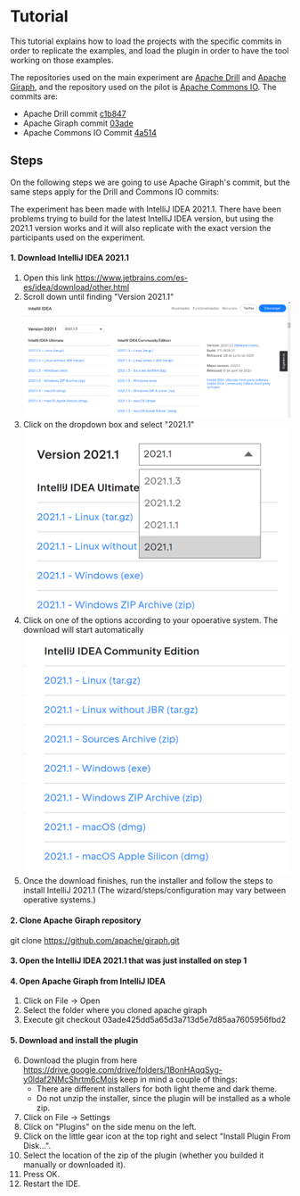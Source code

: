 # Tutorial

This tutorial explains how to load the projects with the specific commits in order to replicate the examples, and load the plugin in order to have the tool working on those examples.

The repositories used on the main experiment are [Apache Drill](http://github.com/apache/drill) and [Apache Giraph](http://github.com/apache/giraph), and the repository used on the pilot is [Apache Commons IO](https://github.com/apache/commons-io). The commits are:

- Apache Drill commit [c1b847](https://github.com/apache/drill/commit/c1b847acdc8cb90a1498b236b3bb5c81ca75c044)
- Apache Giraph commit [03ade](https://github.com/apache/giraph/commit/03ade425dd5a65d3a713d5e7d85aa7605956fbd2)
- Apache Commons IO Commit [4a514](https://github.com/apache/commons-io/commit/4a514d3306b55b3667d1449ebd4cbe5f19dd7af0)
## Steps
On the following steps we are going to use Apache Giraph's commit, but the same steps apply for the Drill and Commons IO commits:

The experiment has been made with IntelliJ IDEA 2021.1. There have been problems trying to build for the latest IntelliJ IDEA version, but using the 2021.1 version works and it will also replicate with the exact version the participants used on the experiment.

#### 1. Download IntelliJ IDEA 2021.1
1. Open this link https://www.jetbrains.com/es-es/idea/download/other.html
2. Scroll down until finding "Version 2021.1"
![img.png](img.png)
3. Click on the dropdown box and select "2021.1"
![img_1.png](img_1.png)
4. Click on one of the options according to your opoerative system. The download will start automatically
![img_2.png](img_2.png)
5. Once the download finishes, run the installer and follow the steps to install IntelliJ 2021.1 (The wizard/steps/configuration may vary between operative systems.)
#### 2. Clone Apache Giraph repository
git clone https://github.com/apache/giraph.git
#### 3. Open the IntelliJ IDEA 2021.1 that was just installed on step 1
#### 4. Open Apache Giraph from IntelliJ IDEA
1. Click on File -> Open
2. Select the folder where you cloned apache giraph
3. Execute git checkout 03ade425dd5a65d3a713d5e7d85aa7605956fbd2
#### 5. Download and install the plugin
6. Download the plugin from here https://drive.google.com/drive/folders/1BonHAqqSyg-y0ldaf2NMcShrtm6cMois keep in mind a couple of things:
   - There are different installers for both light theme and dark theme.
   - Do not unzip the installer, since the plugin will be installed as a whole zip.
7. Click on File -> Settings
8. Click on "Plugins" on the side menu on the left.
9. Click on the little gear icon at the top right and select "Install Plugin From Disk...".
10. Select the location of the zip of the plugin (whether you builded it manually or downloaded it).
11. Press OK.
12. Restart the IDE.